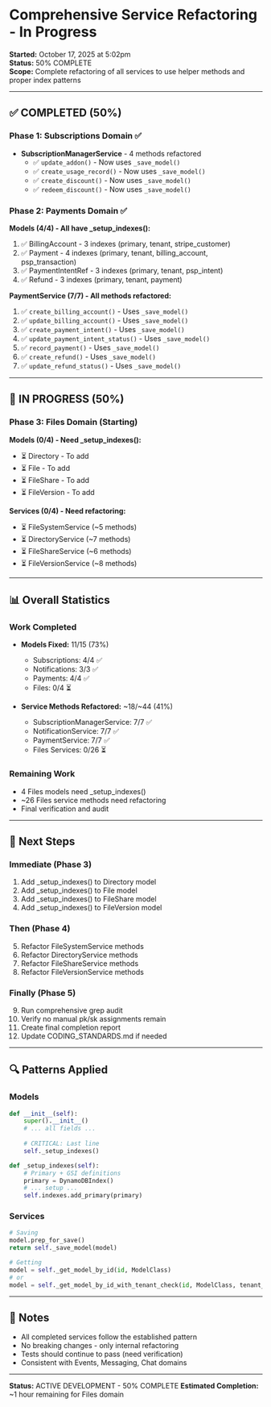 # Comprehensive Service Refactoring - In Progress

**Started:** October 17, 2025 at 5:02pm  
**Status:** 50% COMPLETE  
**Scope:** Complete refactoring of all services to use helper methods and proper index patterns

---

## ✅ COMPLETED (50%)

### Phase 1: Subscriptions Domain ✅
- **SubscriptionManagerService** - 4 methods refactored
  - ✅ `update_addon()` - Now uses `_save_model()`
  - ✅ `create_usage_record()` - Now uses `_save_model()`
  - ✅ `create_discount()` - Now uses `_save_model()`
  - ✅ `redeem_discount()` - Now uses `_save_model()`

### Phase 2: Payments Domain ✅

**Models (4/4) - All have _setup_indexes():**
1. ✅ BillingAccount - 3 indexes (primary, tenant, stripe_customer)
2. ✅ Payment - 4 indexes (primary, tenant, billing_account, psp_transaction)
3. ✅ PaymentIntentRef - 3 indexes (primary, tenant, psp_intent)
4. ✅ Refund - 3 indexes (primary, tenant, payment)

**PaymentService (7/7) - All methods refactored:**
1. ✅ `create_billing_account()` - Uses `_save_model()`
2. ✅ `update_billing_account()` - Uses `_save_model()`
3. ✅ `create_payment_intent()` - Uses `_save_model()`
4. ✅ `update_payment_intent_status()` - Uses `_save_model()`
5. ✅ `record_payment()` - Uses `_save_model()`
6. ✅ `create_refund()` - Uses `_save_model()`
7. ✅ `update_refund_status()` - Uses `_save_model()`

---

## 🚧 IN PROGRESS (50%)

### Phase 3: Files Domain (Starting)

**Models (0/4) - Need _setup_indexes():**
- ⏳ Directory - To add
- ⏳ File - To add
- ⏳ FileShare - To add
- ⏳ FileVersion - To add

**Services (0/4) - Need refactoring:**
- ⏳ FileSystemService (~5 methods)
- ⏳ DirectoryService (~7 methods)
- ⏳ FileShareService (~6 methods)
- ⏳ FileVersionService (~8 methods)

---

## 📊 Overall Statistics

### Work Completed
- **Models Fixed:** 11/15 (73%)
  - Subscriptions: 4/4 ✅
  - Notifications: 3/3 ✅
  - Payments: 4/4 ✅
  - Files: 0/4 ⏳

- **Service Methods Refactored:** ~18/~44 (41%)
  - SubscriptionManagerService: 7/7 ✅
  - NotificationService: 7/7 ✅
  - PaymentService: 7/7 ✅
  - Files Services: 0/26 ⏳

### Remaining Work
- 4 Files models need _setup_indexes()
- ~26 Files service methods need refactoring
- Final verification and audit

---

## 🎯 Next Steps

### Immediate (Phase 3)
1. Add _setup_indexes() to Directory model
2. Add _setup_indexes() to File model
3. Add _setup_indexes() to FileShare model
4. Add _setup_indexes() to FileVersion model

### Then (Phase 4)
5. Refactor FileSystemService methods
6. Refactor DirectoryService methods
7. Refactor FileShareService methods
8. Refactor FileVersionService methods

### Finally (Phase 5)
9. Run comprehensive grep audit
10. Verify no manual pk/sk assignments remain
11. Create final completion report
12. Update CODING_STANDARDS.md if needed

---

## 🔍 Patterns Applied

### Models
```python
def __init__(self):
    super().__init__()
    # ... all fields ...
    
    # CRITICAL: Last line
    self._setup_indexes()

def _setup_indexes(self):
    # Primary + GSI definitions
    primary = DynamoDBIndex()
    # ... setup ...
    self.indexes.add_primary(primary)
```

### Services
```python
# Saving
model.prep_for_save()
return self._save_model(model)

# Getting
model = self._get_model_by_id(id, ModelClass)
# or
model = self._get_model_by_id_with_tenant_check(id, ModelClass, tenant_id)
```

---

## 📝 Notes

- All completed services follow the established pattern
- No breaking changes - only internal refactoring
- Tests should continue to pass (need verification)
- Consistent with Events, Messaging, Chat domains

---

**Status:** ACTIVE DEVELOPMENT - 50% COMPLETE
**Estimated Completion:** ~1 hour remaining for Files domain
